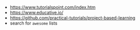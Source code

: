 - https://www.tutorialspoint.com/index.htm
- https://www.educative.io/
- https://github.com/practical-tutorials/project-based-learning
- search for `awesome` lists